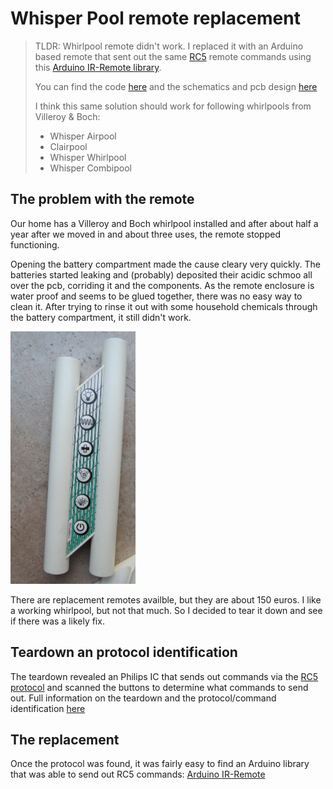 # Whisper Pool remote replacement

> TLDR: Whirlpool remote didn't work. I replaced it with an Arduino
> based remote that sent out the same [RC5](https://en.wikipedia.org/wiki/RC-5) remote 
> commands using this [Arduino IR-Remote library](https://github.com/z3t0/Arduino-IRremote).
>
> You can find the code [here](firmware) and the schematics and
> pcb design [here](hardware)
>
> I think this same solution should work for following whirlpools from Villeroy & Boch:
> 
> * Whisper Airpool
> * Clairpool
> * Whisper Whirlpool
> * Whisper Combipool

## The problem with the remote

Our home has a Villeroy and Boch whirlpool installed and after about half a 
year after we moved in and about three uses, the remote stopped functioning.

Opening the battery compartment made the cause cleary very quickly. The batteries
started leaking and (probably) deposited their acidic schmoo all over the pcb, 
corriding it and the components. As the remote enclosure is water proof and seems
to be glued together, there was no easy way to clean it. After trying to rinse it
out with some household chemicals through the battery compartment, it still didn't 
work.

<img src="docs/img/combipool-remote.jpg" width="200" alt="The offending remote (picture from the web)">

There are replacement remotes availble, but they are about 150 euros. I like a 
working whirlpool, but not that much. So I decided to tear it down and see if there
was a likely fix.

## Teardown an protocol identification

The teardown revealed an Philips IC that sends out commands via the 
[RC5 protocol](https://en.wikipedia.org/wiki/RC-5) and scanned the 
buttons to determine what commands to send out. Full information
on the teardown and the protocol/command identification [here](docs/teardown-and-protocol-identification.md)

## The replacement

Once the protocol was found, it was fairly easy to find an Arduino library that 
was able to send out RC5 commands: [Arduino IR-Remote](https://github.com/z3t0/Arduino-IRremote)







